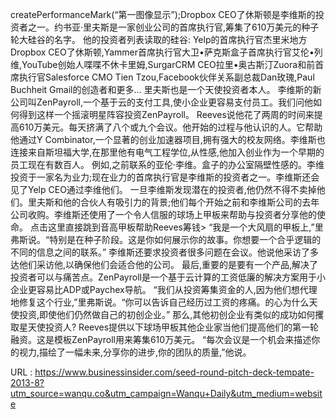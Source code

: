 createPerformanceMark(“第一图像显示”);Dropbox CEO了休斯顿是李维斯的投资者之一。约书亚·里夫斯是一家创业公司的首席执行官,筹集了610万美元的种子轮大硅谷的名字。 
 他的投资者列表读取的硅谷: 
 Yelp的首席执行官杰里米地方Dropbox CEO了休斯顿,Yammer首席执行官大卫•萨克斯盒子首席执行官艾伦•列维,YouTube创始人喋喋不休卡里姆,SurgarCRM CEO拉里•奥古斯汀Zuora和前首席执行官Salesforce CMO Tien Tzou,Facebook伙伴关系副总裁Dan玫瑰,Paul Buchheit Gmail的创造者和更多… 
 里夫斯也是一个天使投资者本人。 
 李维斯的新公司叫ZenPayroll,一个基于云的支付工具,使小企业更容易支付员工。我们问他如何得到这样一个摇滚明星阵容投资ZenPayroll。 
 Reeves说他花了两周的时间来提高610万美元。每天挤满了八个或九个会议。他开始的过程与他认识的人。它帮助他通过Y Combinator,一个显著的创业加速器项目,拥有强大的校友网络。李维斯也连接来自斯坦福大学,在那里他有电气工程学位,从性感,他加入创业作为一个早期的员工现在有数百人。 
 例如,之前联系的亚伦·李维。盒子的办公室隔壁性感的。李维投资于一家名为业力;现在业力的首席执行官是李维斯的投资者之一。李维斯还会见了Yelp CEO通过李维他们。 
 一旦李维斯发现潜在的投资者,他仍然不得不卖掉他们。里夫斯和他的合伙人有吸引力的背景;他们每个开始之前和李维斯公司的去年公司收购。李维斯还使用了一个令人信服的球场上甲板来帮助与投资者分享他的使命。 
 点击这里直接跳到音高甲板帮助Reeves筹钱> 
 “我是一个大风扇的甲板上,”里弗斯说。“特别是在种子阶段。这是你如何展示你的故事。你想要一个合乎逻辑的不同的信息之间的联系。” 
 李维斯还要求投资者很多问题在会议。他说他采访了多达他们采访他,以确保他们会适合他的公司。 
 最后,重要的是要有一个产品,解决了投资者可以与痛苦点。ZenPayroll是一个基于云计算的工资低廉的解决方案用于小企业更容易比ADP或Paychex导航。 
 “我们从投资筹集资金的人,因为他们想代理地修复这个行业,”里弗斯说。“你可以告诉自己经历过工资的疼痛。的心为什么天使投资,即使他们仍然做自己的初创企业。” 
 那么,其他初创企业有类似的成功如何攫取星天使投资人? 
 Reeves提供以下球场甲板其他企业家当他们提高他们的第一轮融资。这是模板ZenPayroll用来筹集610万美元。 
 “每次会议是一个机会来描述你的视力,描绘了一幅未来,分享你的进步,你的团队的质量,”他说。 
  
  
  
   
  URL : https://www.businessinsider.com/seed-round-pitch-deck-tempate-2013-8?utm_source=wanqu.co&utm_campaign=Wanqu+Daily&utm_medium=website